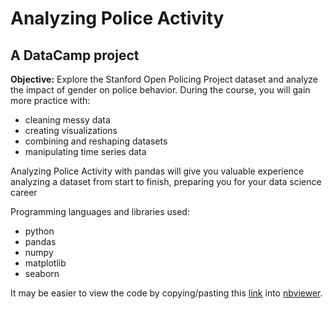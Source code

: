 # Analyzing Police Activity
## A DataCamp project
**Objective:** Explore the Stanford Open Policing Project dataset and analyze the impact of gender on police behavior. During the course, you will gain more practice with:
- cleaning messy data
- creating visualizations
- combining and reshaping datasets
- manipulating time series data

Analyzing Police Activity with pandas will give you valuable experience analyzing a dataset from start to finish, preparing you for your data science career

Programming languages and libraries used: 
- python
- pandas
- numpy
- matplotlib
- seaborn

It may be easier to view the code by copying/pasting this [link](https://github.com/jdg0711/analyzing_police_activity/blob/master/data_camp/police_activity/police_activity.ipynb) into [nbviewer](https://nbviewer.jupyter.org/).
